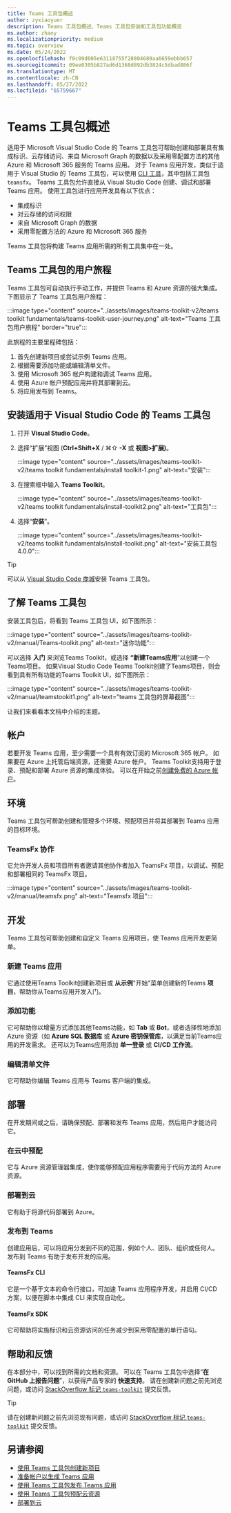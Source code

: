 ```yaml
---
title: Teams 工具包概述
author: zyxiaoyuer
description: Teams 工具包概述、Teams 工具包安装和工具包功能概览
ms.author: zhany
ms.localizationpriority: medium
ms.topic: overview
ms.date: 05/24/2022
ms.openlocfilehash: f0c09d605e63118755f28804689aa6659ebbb657
ms.sourcegitcommit: 09ee0305b827ad6d1368d892db3824c5dbad886f
ms.translationtype: MT
ms.contentlocale: zh-CN
ms.lasthandoff: 05/27/2022
ms.locfileid: "65759667"
---
```

# <a name="teams-toolkit-overview"></a>Teams 工具包概述

适用于 Microsoft Visual Studio Code 的 Teams 工具包可帮助创建和部署具有集成标识、云存储访问、来自 Microsoft Graph 的数据以及采用零配置方法的其他 Azure 和 Microsoft 365 服务的 Teams 应用。 对于 Teams 应用开发，类似于适用于 Visual Studio 的 Teams 工具包，可以使用 [CLI 工具](https://github.com/OfficeDev/TeamsFx/blob/dev/docs/cli/user-manual.md)，其中包括工具包 `teamsfx`。
Teams 工具包允许直接从 Visual Studio Code 创建、调试和部署 Teams 应用。 使用工具包进行应用开发具有以下优点：

* 集成标识
* 对云存储的访问权限
* 来自 Microsoft Graph 的数据
* 采用零配置方法的 Azure 和 Microsoft 365 服务

Teams 工具包将构建 Teams 应用所需的所有工具集中在一处。

## <a name="user-journey-of-teams-toolkit"></a>Teams 工具包的用户旅程

Teams 工具包可自动执行手动工作，并提供 Teams 和 Azure 资源的强大集成。 下图显示了 Teams 工具包用户旅程：

:::image type="content" source="../assets/images/teams-toolkit-v2/teams toolkit fundamentals/teams-toolkit-user-journey.png" alt-text="Teams 工具包用户旅程" border="true":::

此旅程的主要里程碑包括：

1. 首先创建新项目或尝试示例 Teams 应用。
1. 根据需要添加功能或编辑清单文件。
1. 使用 Microsoft 365 帐户构建和调试 Teams 应用。
1. 使用 Azure 帐户预配应用并将其部署到云。
1. 将应用发布到 Teams。

## <a name="install-teams-toolkit-for-visual-studio-code"></a>安装适用于 Visual Studio Code 的 Teams 工具包

1. 打开 **Visual Studio Code**。
1. 选择“扩展”视图 (**Ctrl+Shift+X** / ⌘⇧ **-X** 或 **视图>扩展)**。

   :::image type="content" source="../assets/images/teams-toolkit-v2/teams toolkit fundamentals/install toolkit-1.png" alt-text="安装":::

1. 在搜索框中输入 **Teams Toolkit**。

   :::image type="content" source="../assets/images/teams-toolkit-v2/teams toolkit fundamentals/install-toolkit2.png" alt-text="工具包":::

1. 选择“**安装**”。
  
   :::image type="content" source="../assets/images/teams-toolkit-v2/teams toolkit fundamentals/install-toolkit.png" alt-text="安装工具包 4.0.0":::

> [!TIP]
> 可以从 [Visual Studio Code 商城](https://marketplace.visualstudio.com/items?itemName=TeamsDevApp.ms-teams-vscode-extension)安装 Teams 工具包。

## <a name="take-a-tour-of-teams-toolkit"></a>了解 Teams 工具包

安装工具包后，将看到 Teams 工具包 UI，如下图所示：

:::image type="content" source="../assets/images/teams-toolkit-v2/manual/Teams-toolkit.png" alt-text="迷你功能":::

可以选择 **入门** 来浏览Teams Toolkit，或选择 **“新建Teams应用**”以创建一个Teams项目。 如果Visual Studio Code Teams Toolkit创建了Teams项目，则会看到具有所有功能的Teams Toolkit UI，如下图所示：

:::image type="content" source="../assets/images/teams-toolkit-v2/manual/teamstookit1.png" alt-text="teams 工具包的屏幕截图":::

让我们来看看本文档中介绍的主题。

## <a name="accounts"></a>帐户

若要开发 Teams 应用，至少需要一个具有有效订阅的 Microsoft 365 帐户。 如果要在 Azure 上托管后端资源，还需要 Azure 帐户。 Teams Toolkit支持用于登录、预配和部署 Azure 资源的集成体验。 可以在开始之前[创建免费的 Azure 帐户](https://azure.microsoft.com/free/)。

## <a name="environment"></a>环境

Teams 工具包可帮助创建和管理多个环境、预配项目并将其部署到 Teams 应用的目标环境。

### <a name="teamsfx-collaboration"></a>TeamsFx 协作

它允许开发人员和项目所有者邀请其他协作者加入 TeamsFx 项目，以调试、预配和部署相同的 TeamsFx 项目。

:::image type="content" source="../assets/images/teams-toolkit-v2/manual/teamsfx.png" alt-text="Teamsfx 项目":::

## <a name="development"></a>开发

Teams 工具包可帮助创建和自定义 Teams 应用项目，使 Teams 应用开发更简单。

### <a name="create-a-new-teams-app"></a>新建 Teams 应用

它通过使用Teams Toolkit创建新项目或 **从示例**"开始"菜单创建新的Teams **项目**，帮助你从Teams应用开发入门。

### <a name="add-features"></a>添加功能

它可帮助你以增量方式添加其他Teams功能，如 **Tab** 或 **Bot**，或者选择性地添加 Azure 资源（如 **Azure SQL 数据库** 或 **Azure 密钥保管库**，以满足当前Teams应用的开发需求。 还可以为Teams应用添加 **单一登录** 或 **CI/CD 工作流**。 

### <a name="edit-manifest-file"></a>编辑清单文件

它可帮助你编辑 Teams 应用与 Teams 客户端的集成。

## <a name="deployment"></a>部署

在开发期间或之后，请确保预配、部署和发布 Teams 应用，然后用户才能访问它。

### <a name="provision-in-the-cloud"></a>在云中预配

它与 Azure 资源管理器集成，使你能够预配应用程序需要用于代码方法的 Azure 资源。

### <a name="deploy-to-the-cloud"></a>部署到云

 它有助于将源代码部署到 Azure。

### <a name="publish-to-teams"></a>发布到 Teams

创建应用后，可以将应用分发到不同的范围，例如个人、团队、组织或任何人。 发布到 Teams 有助于发布开发的应用。

#### <a name="teamsfx-cli"></a>TeamsFx CLI

它是一个基于文本的命令行接口，可加速 Teams 应用程序开发，并启用 CI/CD 方案，以便在脚本中集成 CLI 来实现自动化。

#### <a name="teamsfx-sdk"></a>TeamsFx SDK

它可帮助将实施标识和云资源访问的任务减少到采用零配置的单行语句。

## <a name="help-and-feedback"></a>帮助和反馈

在本部分中，可以找到所需的文档和资源。 可以在 Teams 工具包中选择“**在 GitHub 上报告问题**”，以获得产品专家的 **快速支持**。 请在创建新问题之前先浏览问题，或访问 [StackOverflow 标记 `teams-toolkit`](https://stackoverflow.com/questions/tagged/teams-toolkit) 提交反馈。
<!--  
Let's explore Teams Toolkit features.

| Teams Toolkit Features | Includes | What you can do |
| --- | --- | --- |
| **Accounts** | &nbsp; | &nbsp; |
| &nbsp; | Microsoft 365 account | Use your Microsoft 365 account with a valid E5 subscription for building your app. |
| &nbsp; | Azure account | Use your Azure account for deploying app on Azure. |
| **Environment** | &nbsp; | &nbsp; |
| &nbsp; | local | Deploy your app in the default local environment with local machine environment configurations. |
| &nbsp; | dev | Deploy your app in the default dev environment with remote or cloud environment configurations. You can create more environments, as you need. |
| **Development** | &nbsp; | &nbsp; |
| &nbsp; | Create a new Teams app | Use the toolkit wizard to prepare project scaffolding for app development. |
| &nbsp; | View samples | Select any of Teams Toolkit's 12 sample apps. The toolkit downloads the app code from GitHub, and you can build the sample app. |
| &nbsp; | Add Features | - Add other required Teams capabilities to Teams app during development process. </br> - Add optional cloud resources suitable for your app. |
| &nbsp; | Edit manifest file | Edit the Teams app integration with Teams client. |
| **Deployment** | &nbsp; | &nbsp; |
| &nbsp; | Provision in the cloud | Allocate Azure resources for your application. Teams Toolkit is integrated with Azure Resource Manager. |
| &nbsp; | Zip Teams metadata package | Create the app package that can be uploaded to Teams or Developer Portal. It contains the app manifest and app icons.  |
| &nbsp; | Deploy to the cloud | Deploy the source code to Azure. |
| &nbsp; | Publish to Teams | Publish your developed app and distribute it to scopes, such as personal, team, channel, or organization. |
| &nbsp; | Developer Portal for Teams | Use Developer Portal to configure and manage your Teams app. |
| **Help and Feedback** | &nbsp; | &nbsp; |
| &nbsp; | Quick start | View the Teams Toolkit Quick start help within Visual Studio Code.  |
| &nbsp; | Tutorial | Select to access different tutorials. |
| &nbsp; | Documentation | Select to access the Microsoft Teams Developer Documentation. |
| &nbsp; | Report issues on GitHub | Select to access GitHub page and raise any issues. |

-->
> [!TIP]
> 请在创建新问题之前先浏览现有问题，或访问 [StackOverflow 标记 `teams-toolkit`](https://stackoverflow.com/questions/tagged/teams-toolkit) 提交反馈。

## <a name="see-also"></a>另请参阅

* [使用 Teams 工具包创建新项目](create-new-project.md)
* [准备帐户以生成 Teams 应用](accounts.md)
* [使用 Teams 工具包发布 Teams 应用](publish.md)
* [使用 Teams 工具包预配云资源](provision.md)
* [部署到云](deploy.md)

